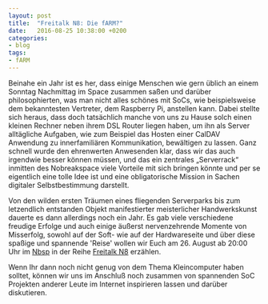 ```yaml
---
layout: post
title:  "Freitalk N8: Die fARM?"
date:   2016-08-25 10:38:00 +0200
categories: 
- blog
tags:
- fARM
---
```


Beinahe ein Jahr ist es her, dass einige Menschen wie gern üblich an einem Sonntag Nachmittag im Space zusammen saßen und darüber philosophierten, was man nicht alles schönes mit SoCs, wie beispielsweise dem bekanntesten Vertreter, dem Raspberry Pi, anstellen kann. Dabei stellte sich heraus, dass doch tatsächlich manche von uns zu Hause solch einen kleinen Rechner neben ihrem DSL Router liegen haben, um ihn als Server alltägliche Aufgaben, wie zum Beispiel das Hosten einer CalDAV Anwendung zu innerfamiliären Kommunikation, bewältigen zu lassen. Ganz schnell wurde den ehrenwerten Anwesenden klar, dass wir das auch irgendwie besser können müssen, und das ein zentrales „Serverrack“ inmitten des Nobreakspace viele Vorteile mit sich bringen könnte und per se eigentlich eine tolle Idee ist und eine obligatorische Mission in Sachen digitaler Selbstbestimmung darstellt.

Von den wilden ersten Träumen eines fliegenden Serverparks bis zum letzendlich entstanden Objekt manifestierter meisterlicher Handwerkskunst dauerte es dann allerdings noch ein Jahr. Es gab viele verschiedene freudige Erfolge und auch einige äußerst nervenzehrende Momente von Misserfolg, sowohl auf der Soft- wie auf der Hardwareseite und über diese spaßige und spannende 'Reise' wollen wir Euch am 26. August ab 20:00 Uhr im [Nbsp](https://chaotikum.org/hackerspace:nbsp) in der Reihe [Freitalk N8](https://chaotikum.org/projekte:freitalk) erzählen.

Wenn Ihr dann noch nicht genug von dem Thema Kleincomputer haben solltet, können wir uns im Anschluß noch zusammen von spannenden SoC Projekten anderer Leute im Internet inspirieren lassen und darüber diskutieren.
